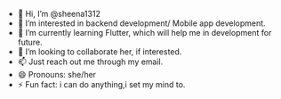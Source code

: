 - 👋 Hi, I’m @sheena1312
- 👀 I’m interested in backend development/ Mobile app development.
- 🌱 I’m currently learning Flutter, which will help me in development for future.
- 💞️ I’m looking to collaborate her, if interested.
- 📫 Just reach out me through my email.
- 😄 Pronouns: she/her
- ⚡ Fun fact: i can do anything,i set my mind to.

<!---
sheena1312/sheena1312 is a ✨ special ✨ repository because its `README.md` (this file) appears on your GitHub profile.
You can click the Preview link to take a look at your changes.
--->
